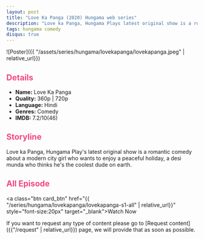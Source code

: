 ```yaml
---
layout: post
title: "Love Ka Panga (2020) Hungama web series"
description: "Love ka Panga, Hungama Plays latest original show is a romantic comedy about a modern city girl who wants to enjoy a peaceful holiday, a desi munda who thinks hes the coolest dude on earth. "
tags: hungama comedy
disqus: true
---
```

<style>
h2{
    color:#F24784;
}
</style>

![Poster]({{ "/assets/series/hungama/lovekapanga/lovekapanga.jpeg" | relative_url}})

## Details

* **Name:** Love Ka Panga
* **Quality:** 360p \| 720p
* **Language:** Hindi
* **Genres:** Comedy
* **IMDB:**  7.2/10(46)

## Storyline

Love ka Panga, Hungama Play's latest original show is a romantic comedy about a modern city girl who wants to enjoy a peaceful holiday, a desi munda who thinks he's the coolest dude on earth. 

## All Episode

<a class="btn card_btn" href="{{ "/series/hungama/lovekapanga/lovekapanga-s1-all" | relative_url}}" style="font-size:20px" target="_blank">Watch Now</a>


If you want to request any type of content please go to [Request content]({{"/request" | relative_url}}) page, we will provide that as soon as possible.